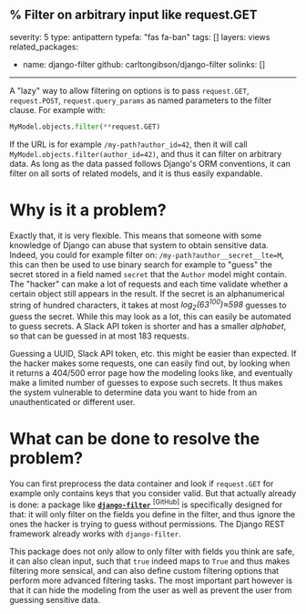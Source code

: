 % Filter on arbitrary input like request.GET
---
severity: 5
type: antipattern
typefa: "fas fa-ban"
tags: []
layers: views
related_packages:
  - name: django-filter
    github: carltongibson/django-filter
solinks: []
---

A "lazy" way to allow filtering on options is to pass `request.GET`, `request.POST`, `request.query_params` as named parameters to the filter clause. For example with:

```python
MyModel.objects.filter(**request.GET)
```

If the URL is for example `/my-path?author_id=42`, then it will call `MyModel.objects.filter(author_id=42)`, and thus it can filter on arbitrary data. As long as the data
passed follows Django's ORM conventions, it can filter on all sorts of related models, and it is thus easily expandable.

# Why is it a problem?

Exactly that, it is very flexible. This means that someone with some knowledge of Django can abuse that system to obtain sensitive data. Indeed, you could for example filter on: `/my-path?author__secret__lte=M`, this can then be used to use binary search for example to "guess" the secret stored in a field named `secret` that the `Author` model might contain. The "hacker" can make a lot of requests and each time validate whether a certain object still appears in the result. If the secret is an alphanumerical string of hundred characters, it takes at most *log<sub>2</sub>(63<sup>100</sup>)&approx;598* guesses to guess the secret. While this may look as a lot, this can easily be automated to guess secrets. A Slack API token is shorter and has a smaller *alphabet*, so that can be guessed in at most 183 requests.

Guessing a UUID, Slack API token, etc. this might be easier than expected. If the hacker makes some requests, one can easily find out, by looking when it returns a 404/500 error page how the modeling looks like, and eventually make a limited number of guesses to expose such secrets. It thus makes the system vulnerable to determine data you want to hide from an unauthenticated or different user.

# What can be done to resolve the problem?

You can first preprocess the data container and look if `request.GET` for example only contains keys that you consider valid. But that actually already is done: a package like [**`django-filter`**&nbsp;<sup>[GitHub]</sup>](https://github.com/carltongibson/django-filter/) is specifically designed for that: it will only filter on the fields you define in the filter, and thus ignore the ones the hacker is trying to guess without permissions. The Django REST framework already works with `django-filter`.

This package does not only allow to only filter with fields you think are safe, it can also clean input, such that `true` indeed maps to `True` and thus makes filtering more sensical, and can also define custom filtering options that perform more advanced filtering tasks. The most important part however is that it can hide the modeling from the user as well as prevent the user from guessing sensitive data.
